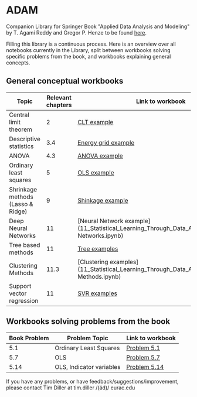 # ADAM
Companion Library for Springer Book "Applied Data Analysis and Modeling" by T. Agami Reddy and Gregor P. Henze
to be found [here](https://link.springer.com/book/10.1007/978-3-031-34869-3).

Filling this library is a continuous process. Here is an overview over all notebooks currently in the
Library, split between workbooks solving specific problems from the book, and workbooks explaining 
general concepts.


## General conceptual workbooks


| Topic                             | Relevant chapters | Link to workbook                                                                                                           |
|-----------------------------------|-------------------|----------------------------------------------------------------------------------------------------------------------------|
| Central limit theorem             | 2                 | [CLT example](02_Probability_Concepts_and_Probability_Distributions/Central_Limit_Theorem.ipynb)                           |
| Descriptive statistics            | 3.4               | [Energy grid example](03_Data_Collection_and_Preliminary_Analysis/README_ADAM_03.md)                                       |
| ANOVA                             | 4.3               | [ANOVA example](04_Making_Statistical_Inferences_from_Samples/ANOVA_example.ipynb)                                         |
| Ordinary least squares            | 5                 | [OLS example](09_Parametric_and_Non-Parametric_Regression_Methods/Ordinary_least_Squares_Lasso_Ridge_regression.ipynb)     |
| Shrinkage methods (Lasso & Ridge) | 9                 | [Shinkage example](09_Parametric_and_Non-Parametric_Regression_Methods/Ordinary_least_Squares_Lasso_Ridge_regression.ipynb) |
| Deep Neural Networks              | 11                | [Neural Network example](11_Statistical_Learning_Through_Data_Analytics/Neural Networks.ipynb)                             |
| Tree based methods                | 11                | [Tree examples](11_Statistical_Learning_Through_Data_Analytics/Tree_based_methods.ipynb)                                   |
| Clustering Methods                | 11.3              | [Clustering examples](11_Statistical_Learning_Through_Data_Analytics/Clustering Methods.ipynb)                             |
| Support vector regression         | 11                | [SVR examples](11_Statistical_Learning_Through_Data_Analytics/Support_vector_Regression.ipynb)                             |


## Workbooks solving problems from the book


| Book Problem    | Problem Topic            | Link to workbook                                                                    |
|-----------------|--------------------------|-------------------------------------------------------------------------------------|
| 5.1             | Ordinary Least Squares   | [Problem 5.1](05_Linear_Regression_Analysis_Using_Least_Squares/Problem_5_1.ipynb)  |
| 5.7             | OLS                      | [Problem 5.7](05_Linear_Regression_Analysis_Using_Least_Squares/Problem_5_7.ipynb)  |
| 5.14            | OLS, Indicator variables | [Problem 5.14](05_Linear_Regression_Analysis_Using_Least_Squares/Problem_5_14.ipynb) |


If you have any problems, or have feedback/suggestions/improvement, please contact Tim Diller at 
tim.diller /(äd)/ eurac.edu
